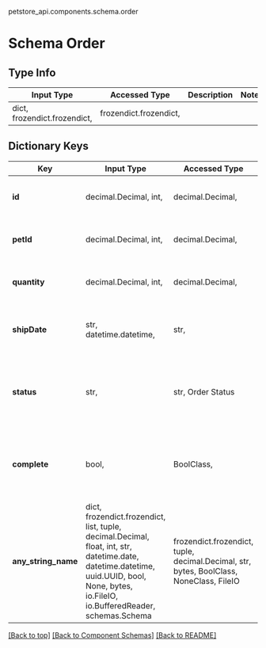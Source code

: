 petstore_api.components.schema.order
# Schema Order

## Type Info
Input Type | Accessed Type | Description | Notes
------------ | ------------- | ------------- | -------------
dict, frozendict.frozendict,  | frozendict.frozendict,  |  |

## Dictionary Keys
Key | Input Type | Accessed Type | Description | Notes
------------ | ------------- | ------------- | ------------- | -------------
**id** | decimal.Decimal, int,  | decimal.Decimal,   | [optional] value must be a 64 bit integer
**petId** | decimal.Decimal, int,  | decimal.Decimal,   | [optional] value must be a 64 bit integer
**quantity** | decimal.Decimal, int,  | decimal.Decimal,   | [optional] value must be a 32 bit integer
**shipDate** | str, datetime.datetime,  | str,   | [optional] value must conform to RFC-3339 date-time
**status** | str,  | str,  Order Status | [optional] must be one of ["placed", "approved", "delivered", ]
**complete** | bool,  | BoolClass,   | [optional] if omitted the server will use the default value of False
**any_string_name** | dict, frozendict.frozendict, list, tuple, decimal.Decimal, float, int, str, datetime.date, datetime.datetime, uuid.UUID, bool, None, bytes, io.FileIO, io.BufferedReader, schemas.Schema | frozendict.frozendict, tuple, decimal.Decimal, str, bytes, BoolClass, NoneClass, FileIO | any string name can be used but the value must be the correct type | [optional]

[[Back to top]](#top) [[Back to Component Schemas]](../../../README.md#Component-Schemas) [[Back to README]](../../../README.md)

